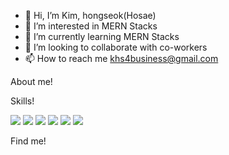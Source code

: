 - 👋 Hi, I’m Kim, hongseok(Hosae)
- 👀 I’m interested in MERN Stacks
- 🌱 I’m currently learning MERN Stacks
- 💞️ I’m looking to collaborate with co-workers
- 📫 How to reach me khs4business@gmail.com


 About me!
<!-- 내 레주메넣기 -->
Skills!

<img src="https://img.shields.io/badge/html-E34F26?style=for-the-badge&logo=html5&logoColor=white">
<img src="https://img.shields.io/badge/css-1572B6?style=for-the-badge&logo=css3&logoColor=white">
<img src="https://img.shields.io/badge/javascript-F7DF1E?style=for-the-badge&logo=javascript&logoColor=black">
<img src="https://img.shields.io/badge/react-61DAFB?style=for-the-badge&logo=react&logoColor=black">
<img src="https://img.shields.io/badge/github-181717?style=for-the-badge&logo=github&logoColor=white">
<img src="https://img.shields.io/badge/bootstrap-7952B3?style=for-the-badge&logo=bootstrap&logoColor=white">

<!-- aws redux  -->

<!-- 미래목표 or 관심 or 공부하고싶은 언어 -->

Find me!
<!-- 링크드인 이메일 etc-->
